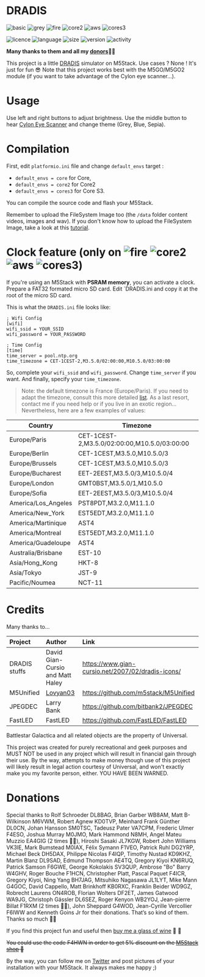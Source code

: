 # DRADIS
![basic](https://img.shields.io/badge/M5Stack-BASIC-blue)
![grey](https://img.shields.io/badge/M5Stack-GREY-blue)
![fire](https://img.shields.io/badge/M5Stack-FIRE-orange)
![core2](https://img.shields.io/badge/M5Stack-CORE2-green)
![aws](https://img.shields.io/badge/M5Stack-AWS-orange)
![cores3](https://img.shields.io/badge/M5Stack-CORES3-purple)

![licence](https://img.shields.io/github/license/armel/HAL9000)
![language](https://img.shields.io/github/languages/top/armel/HAL9000)
![size](https://img.shields.io/github/repo-size/armel/HAL9000)
![version](https://img.shields.io/github/v/release/armel/HAL9000)
![activity](https://img.shields.io/github/commit-activity/y/armel/HAL9000)

**Many thanks to them and all my [donors](#donations)🙏🏻** 

This project is a little [DRADIS](https://en.battlestarwikiclone.org/wiki/DRADIS) simulator on M5Stack. Use cases ? None ! It's just for fun 😎 Note that this project works best with the M5GO/M5GO2 module (if you want to take advantage of the Cylon eye scanner...).

# Usage

Use left and right buttons to adjust brightness. Use the middle button to hear [Cylon Eye Scanner](https://www.youtube.com/watch?v=dv3dUc_G4a0) and change theme (Grey, Blue, Sepia).

# Compilation

First, edit `platformio.ini` file and change `default_envs` target :

- `default_envs = core` for Core, 
- `default_envs = core2` for Core2
- `default_envs = cores3` for Core S3.

You can compile the source code and flash your M5Stack.

Remember to upload the FileSystem Image too (the `/data` folder content videos, images and wav). If you don't know how to upload the FileSystem Image, take a look at this [tutorial](https://www.donskytech.com/how-to-upload-filesystem-image-in-platformio-ide/).

# Clock feature (only on ![fire](https://img.shields.io/badge/M5Stack-FIRE-orange) ![core2](https://img.shields.io/badge/M5Stack-CORE2-green) ![aws](https://img.shields.io/badge/M5Stack-AWS-orange) ![cores3](https://img.shields.io/badge/M5Stack-CORES3-purple))

If you're using an M5Stack with __PSRAM memory__, you can activate a clock. Prepare a FAT32 formated micro SD card. Edit `DRADIS.ini and copy it at the root of the micro SD card.

This is what the `DRADIS.ini` file looks like:

```
; Wifi Config
[wifi]
wifi_ssid = YOUR_SSID
wifi_password = YOUR_PASSWORD

; Time Config
[time]
time_server = pool.ntp.org
time_timezone = CET-1CEST-2,M3.5.0/02:00:00,M10.5.0/03:00:00
```

So, complete your `wifi_ssid` and `wifi_password`. Change `time_server` if you want. And finally, specify your `time_timezone`. 

> Note: the default timezone is France (Europe/Paris). If you need to adapt the timezone, consult this more detailed [list](https://github.com/blindsidenetworks/bigbluebutton-1/blob/master/bbb-voice-conference/config/freeswitch/conf/autoload_configs/timezones.conf.xml). As a last resort, contact me if you need help or if you live in an exotic region... Nevertheless, here are a few examples of values:

| Country           | Timezone             | 
| -------------- | -------------------- |
| Europe/Paris | CET-1CEST-2,M3.5.0/02:00:00,M10.5.0/03:00:00 |
| Europe/Berlin | CET-1CEST,M3.5.0,M10.5.0/3 |
| Europe/Brussels | CET-1CEST,M3.5.0,M10.5.0/3 |
| Europe/Bucharest | EET-2EEST,M3.5.0/3,M10.5.0/4 |
| Europe/London | GMT0BST,M3.5.0/1,M10.5.0 |
| Europe/Sofia | EET-2EEST,M3.5.0/3,M10.5.0/4 |
| America/Los_Angeles | PST8PDT,M3.2.0,M11.1.0 |
| America/New_York | EST5EDT,M3.2.0,M11.1.0 |
| America/Martinique | AST4 |
| America/Montreal | EST5EDT,M3.2.0,M11.1.0 |
| America/Guadeloupe | AST4 |
| Australia/Brisbane | EST-10 |
| Asia/Hong_Kong | HKT-8 |
| Asia/Tokyo | JST-9 |
| Pacific/Noumea | NCT-11 |

# Credits
 
Many thanks to...

| Project             | Author                                                |  Link                                           |
|:------------------- | :---------------------------------------------------- | :---------------------------------------------- |
| DRADIS stuffs     | David Gian-Cursio and Matt Haley                                                   | https://www.gian-cursio.net/2007/02/dradis-icons/ |
| M5Unified           | [Lovyan03](https://twitter.com/lovyan03)              | https://github.com/m5stack/M5Unified            |
| JPEGDEC             | Larry Bank                                            | https://github.com/bitbank2/JPEGDEC             |
| FastLED             | FastLED                                               | https://github.com/FastLED/FastLED              |

Battlestar Galactica and all related objects are the property of Universal.

This project was created for purely recreational and geek purposes and MUST NOT be used in any project which will result in financial gain through their use. By the way, attempts to make money though use of this project will likely result in legal action courtesy of Universal, and won't exactly make you my favorite person, either. YOU HAVE BEEN WARNED.

# Donations

Special thanks to Rolf Schroeder DL8BAG, Brian Garber WB8AM, Matt B-Wilkinson M6VWM, Robert Agnew KD0TVP, Meinhard Frank Günther DL0CN, Johan Hansson SM0TSC, Tadeusz Pater VA7CPM, Frederic Ulmer F4ESO, Joshua Murray M0JMO, Mark Hammond N8MH, Angel Mateu Muzzio EA4GIG (2 times 🍷🍷), Hiroshi Sasaki JL7KGW, Robert John Williams VK3IE, Mark Bumstead M0IAX, Félix Symann F1VEO, Patrick Ruhl DG2YRP, Michael Beck DH5DAX, Philippe Nicolas F4IQP, Timothy Nustad KD9KHZ, Martin Blanz DL9SAD, Edmund Thompson AE4TQ, Gregory Kiyoi KN6RUQ, Patrick Samson F6GWE, George Kokolakis SV3QUP, Ambrose "Bo" Barry W4GHV, Roger Bouche F1HCN, Christopher Platt, Pascal Paquet F4ICR, Gregory Kiyoi, Ning Yang BH7JAG, Mitsuhiko Nagasawa JL1LYT, Mike Mann G4GOC, David Cappello, Matt Brinkhoff KB0RXC, Franklin Beider WD9GZ, Robrecht Laurens ON4ROB, Florian Wolters DF2ET, James Gatwood WA9JG, Christoph Gässler DL6SEZ, Roger Kenyon WB2YOJ, Jean-pierre Billat F1RXM (2 times 🍷🍷), John Sheppard G4WOD, Jean-Cyrille Vercollier F6IWW and Kenneth Goins Jr for their donations. That’s so kind of them. Thanks so much 🙏🏻

If you find this project fun and useful then [buy me a glass of wine](https://www.paypal.me/F4HWN) 🍷 🤗 

~~You could use the code F4HWN in order to get 5% discount on the [M5Stack shop](https://shop.m5stack.com/?ref=LUxetaH4) 🎁~~

By the way, you can follow me on [Twitter](https://twitter.com/F4HWN) and post pictures of your installation with your M5Stack. It always makes me happy ;) 
